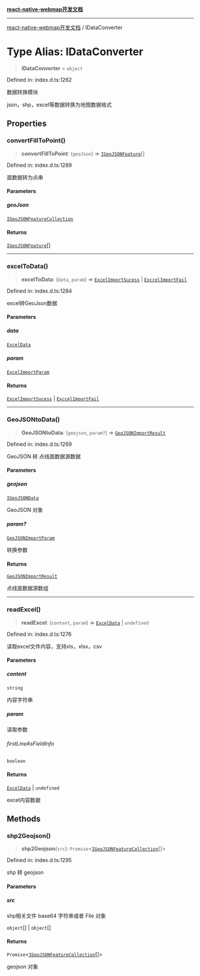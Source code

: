 [**react-native-webmap开发文档**](../README.md)

***

[react-native-webmap开发文档](../globals.md) / IDataConverter

# Type Alias: IDataConverter

> **IDataConverter** = `object`

Defined in: index.d.ts:1262

数据转换模块

json，shp，excel等数据转换为地图数据格式

## Properties

### convertFillToPoint()

> **convertFillToPoint**: (`geoJson`) => [`IGeoJSONFeature`](../interfaces/IGeoJSONFeature.md)[]

Defined in: index.d.ts:1289

面数据转为点串

#### Parameters

##### geoJson

[`IGeoJSONFeatureCollection`](../interfaces/IGeoJSONFeatureCollection.md)

#### Returns

[`IGeoJSONFeature`](../interfaces/IGeoJSONFeature.md)[]

***

### excelToData()

> **excelToData**: (`data`, `param`) => [`ExcelImportSucess`](../interfaces/ExcelImportSucess.md) \| [`ExccelImportFail`](../interfaces/ExccelImportFail.md)

Defined in: index.d.ts:1284

excel转GeoJson数据

#### Parameters

##### data

[`ExcelData`](../interfaces/ExcelData.md)

##### param

[`ExcelImportParam`](../interfaces/ExcelImportParam.md)

#### Returns

[`ExcelImportSucess`](../interfaces/ExcelImportSucess.md) \| [`ExccelImportFail`](../interfaces/ExccelImportFail.md)

***

### GeoJSONtoData()

> **GeoJSONtoData**: (`geojson`, `param?`) => [`GeoJSONImportResult`](GeoJSONImportResult.md)

Defined in: index.d.ts:1269

GeoJSON 转 点线面数据源数据

#### Parameters

##### geojson

[`IGeoJSONData`](IGeoJSONData.md)

GeoJSON 对象

##### param?

[`GeoJSONImportParam`](../interfaces/GeoJSONImportParam.md)

转换参数

#### Returns

[`GeoJSONImportResult`](GeoJSONImportResult.md)

点线面数据源数组

***

### readExcel()

> **readExcel**: (`content`, `param`) => [`ExcelData`](../interfaces/ExcelData.md) \| `undefined`

Defined in: index.d.ts:1276

读取excel文件内容，支持xls，xlsx，csv

#### Parameters

##### content

`string`

内容字符串

##### param

读取参数

###### firstLineAsFieldInfo

`boolean`

#### Returns

[`ExcelData`](../interfaces/ExcelData.md) \| `undefined`

excel内容数据

## Methods

### shp2Geojson()

> **shp2Geojson**(`src`): `Promise`\<[`IGeoJSONFeatureCollection`](../interfaces/IGeoJSONFeatureCollection.md)[]\>

Defined in: index.d.ts:1295

shp 转 geojson

#### Parameters

##### src

shp相关文件 base64 字符串或者 File 对象

`object`[] | `object`[]

#### Returns

`Promise`\<[`IGeoJSONFeatureCollection`](../interfaces/IGeoJSONFeatureCollection.md)[]\>

geojson 对象
